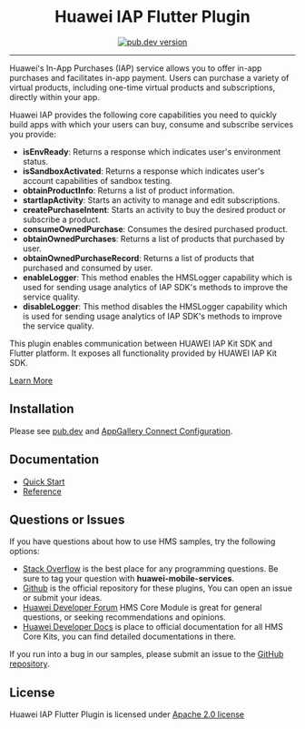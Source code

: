 <p align="center">
  <h1 align="center">Huawei IAP Flutter Plugin</h1>
</p>

<p align="center">
  <a href="https://pub.dev/packages/huawei_iap"><img src="https://img.shields.io/pub/v/huawei_iap?style=for-the-badge" alt="pub.dev version"></a>
</p>


----

Huawei's In-App Purchases (IAP) service allows you to offer in-app purchases and facilitates in-app payment. Users can purchase a variety of virtual products, including one-time virtual products and subscriptions, directly within your app.

Huawei IAP provides the following core capabilities you need to quickly build apps with which your users can buy, consume and subscribe services you provide:
- **isEnvReady**: Returns a response which indicates user's environment status.
- **isSandboxActivated**: Returns a response which indicates user's account capabilities of sandbox testing.
- **obtainProductInfo**: Returns a list of product information. 
- **startIapActivity**: Starts an activity to manage and edit subscriptions.
- **createPurchaseIntent**: Starts an activity to buy the desired product or subscribe a product. 
- **consumeOwnedPurchase**: Consumes the desired purchased product.
- **obtainOwnedPurchases**: Returns a list of products that purchased by user.
- **obtainOwnedPurchaseRecord**: Returns a list of products that purchased and consumed by user. 
- **enableLogger**:  This method enables the HMSLogger capability which is used for sending usage analytics of IAP SDK's methods to improve the service quality.
- **disableLogger**: This method disables the HMSLogger capability which is used for sending usage analytics of IAP SDK's methods to improve the service quality.

This plugin enables communication between HUAWEI IAP Kit SDK and Flutter platform. It exposes all functionality provided by HUAWEI IAP Kit SDK.

[Learn More](https://developer.huawei.com/consumer/en/doc/development/HMS-Plugin-Guides/introduction-0000001051001685?ha_source=hms1)

## Installation

Please see [pub.dev](https://pub.dev/packages/huawei_iap/install) and [AppGallery Connect Configuration](https://developer.huawei.com/consumer/en/doc/development/HMS-Plugin-Guides/config-agc-0000001051001687?ha_source=hms1).

## Documentation

- [Quick Start](https://developer.huawei.com/consumer/en/doc/development/HMS-Plugin-Guides/client-dev-guide-0000001051001691?ha_source=hms1)
- [Reference](https://developer.huawei.com/consumer/en/doc/development/HMS-Plugin-References/overview-0000001051005695?ha_source=hms1)

## Questions or Issues

If you have questions about how to use HMS samples, try the following options:

- [Stack Overflow](https://stackoverflow.com/questions/tagged/huawei-mobile-services) is the best place for any programming questions. Be sure to tag your question with 
  **huawei-mobile-services**.
- [Github](https://github.com/HMS-Core/hms-flutter-plugin) is the official repository for these plugins, You can open an issue or submit your ideas.
- [Huawei Developer Forum](https://forums.developer.huawei.com/forumPortal/en/home?fid=0101187876626530001&ha_source=hms1) HMS Core Module is great for general questions, or seeking recommendations and opinions.
- [Huawei Developer Docs](https://developer.huawei.com/consumer/en/doc/overview/HMS-Core-Plugin?ha_source=hms1) is place to official documentation for all HMS Core Kits, you can find detailed documentations in there.

If you run into a bug in our samples, please submit an issue to the [GitHub repository](https://github.com/HMS-Core/hms-flutter-plugin).

## License

Huawei IAP Flutter Plugin is licensed under [Apache 2.0 license](LICENSE)